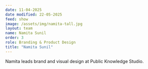 ```yaml
---
date: 11-04-2025
date modified: 22-05-2025
feed: show
image: /assets/img/namita-tall.jpg
layout: team
name: Namita Sunil
order: 3
role: Branding & Product Design
title: "Namita Sunil"
---
```


Namita leads brand and visual design at Public Knowledge Studio.
